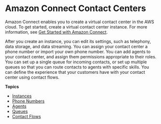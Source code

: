 # Amazon Connect Contact Centers<a name="amazon-connect-contact-centers"></a>

Amazon Connect enables you to create a virtual contact center in the AWS cloud\. To get started, create a virtual contact center instance\. For more information, see [Get Started with Amazon Connect](amazon-connect-get-started.md)\.

After you create an instance, you can edit its settings, such as telephony, data storage, and data streaming\. You can assign your contact center a phone number or import your own phone number\. You can add agents to your contact center, and assign them permissions appropriate to their roles\. You can set up a single queue for incoming contacts, or set up multiple queues so that you can route contacts to agents with specific skills\. You can define the experience that your customers have with your contact center using contact flows\.

**Topics**
+ [Instances](amazon-connect-instances.md)
+ [Phone Numbers](contact-center-phone-number.md)
+ [Agents](connect-agents.md)
+ [Queues](connect-queues.md)
+ [Contact Flows](connect-contact-flows.md)